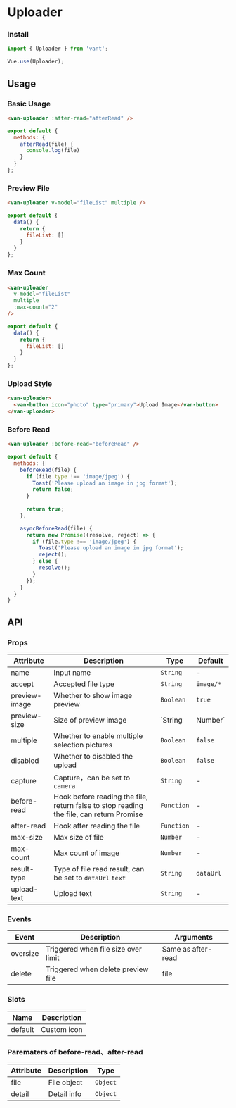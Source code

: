 # Uploader

### Install

``` javascript
import { Uploader } from 'vant';

Vue.use(Uploader);
```

## Usage

### Basic Usage

```html
<van-uploader :after-read="afterRead" />
```

```javascript
export default {
  methods: {
    afterRead(file) {
      console.log(file)
    }
  }
};
```

### Preview File

```html
<van-uploader v-model="fileList" multiple />
```

```javascript
export default {
  data() {
    return {
      fileList: []
    }
  }
};
```

### Max Count

```html
<van-uploader
  v-model="fileList"
  multiple
  :max-count="2"
/>
```

```javascript
export default {
  data() {
    return {
      fileList: []
    }
  }
};
```

### Upload Style

```html
<van-uploader>
  <van-button icon="photo" type="primary">Upload Image</van-button>
</van-uploader>
```

### Before Read

```html
<van-uploader :before-read="beforeRead" />
```

```js
export default {
  methods: {
    beforeRead(file) {
      if (file.type !== 'image/jpeg') {
        Toast('Please upload an image in jpg format');
        return false;
      }
    
      return true;
    },

    asyncBeforeRead(file) {
      return new Promise((resolve, reject) => {
        if (file.type !== 'image/jpeg') {
          Toast('Please upload an image in jpg format');
          reject();
        } else {
          resolve();
        }
      });
    }
  }
}
```

## API

### Props

| Attribute | Description | Type | Default |
|------|------|------|------|
| name | Input name | `String` | - |
| accept | Accepted file type | `String` | `image/*` |
| preview-image | Whether to show image preview | `Boolean` | `true` |
| preview-size | Size of preview image | `String | Number` | `80px` |
| multiple | Whether to enable multiple selection pictures | `Boolean` | `false` |
| disabled | Whether to disabled the upload | `Boolean` | `false` |
| capture | Capture，can be set to `camera` | `String` | - |
| before-read | Hook before reading the file, return false to stop reading the file, can return Promise | `Function` | - |
| after-read | Hook after reading the file | `Function` | - |
| max-size | Max size of file | `Number` | - |
| max-count | Max count of image | `Number` | - |
| result-type | Type of file read result, can be set to `dataUrl` `text` | `String` | `dataUrl` |
| upload-text | Upload text | `String` | - |

### Events

| Event | Description | Arguments |
|------|------|------|
| oversize | Triggered when file size over limit | Same as after-read |
| delete | Triggered when delete preview file | file |

### Slots

| Name | Description |
|------|------|
| default | Custom icon |

### Parematers of before-read、after-read

| Attribute | Description | Type |
|------|------|------|
| file | File object | `Object` |
| detail | Detail info | `Object` |
